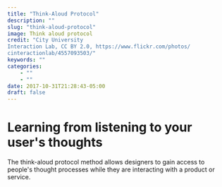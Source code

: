 ```yaml
---
title: "Think-Aloud Protocol"
description: ""
slug: "think-aloud-protocol"
image: Think aloud protocol
credit: "City UniversityInteraction Lab, CC BY 2.0, https://www.flickr.com/photos/cinteractionlab/4557093503/"
keywords: ""
categories:
    - ""
    - ""
date: 2017-10-31T21:28:43-05:00
draft: false
---
```

# Learning from listening to your user's thoughts

The think-aloud protocol method allows designers to gain access to people's thought processes while they are interacting with a product or service.
